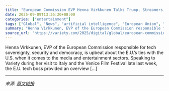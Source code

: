 ```yaml
---
title: "European Commission EVP Henna Virkkunen Talks Trump, Streamers, and AI: ‘Nobody Can Do Business With Other People’s Work Without Compensating It’"
date: 2025-09-09T13:36:20+08:00
categories: ["entertainment"]
tags: ["Global", "News", "artificial intelligence", "European Union", "Netflix"]
summary: "Henna Virkkunen, EVP of the European Commission responsible for tech sovereignty, security and democracy, is upbeat about the E.U.&#8217;s ties with the U.S. when it comes to the media and entertainme"
source_url: "https://variety.com/2025/digital/global/european-commission-henna-virkkunen-trump-streamers-ai-1236511779/"
---
```


Henna Virkkunen, EVP of the European Commission responsible for tech sovereignty, security and democracy, is upbeat about the E.U.&#8217;s ties with the U.S. when it comes to the media and entertainment sectors. Speaking to Variety during her visit to Italy and the Venice Film Festival late last week, the E.U. tech boss provided an overview [&#8230;]

---

*来源: [原文链接](https://variety.com/2025/digital/global/european-commission-henna-virkkunen-trump-streamers-ai-1236511779/)*
